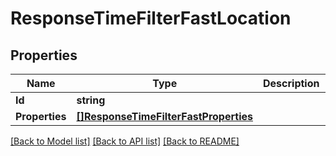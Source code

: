 # ResponseTimeFilterFastLocation

## Properties

Name | Type | Description | Notes
------------ | ------------- | ------------- | -------------
**Id** | **string** |  | 
**Properties** | [**[]ResponseTimeFilterFastProperties**](ResponseTimeFilterFastProperties.md) |  | 

[[Back to Model list]](../README.md#documentation-for-models) [[Back to API list]](../README.md#documentation-for-api-endpoints) [[Back to README]](../README.md)


